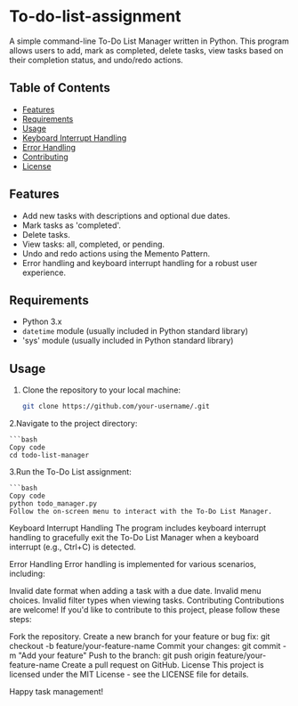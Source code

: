 # To-do-list-assignment


A simple command-line To-Do List Manager written in Python. This program allows users to add, mark as completed, delete tasks, view tasks based on their completion status, and undo/redo actions.

## Table of Contents

- [Features](#features)
- [Requirements](#requirements)
- [Usage](#usage)
- [Keyboard Interrupt Handling](#keyboard-interrupt-handling)
- [Error Handling](#error-handling)
- [Contributing](#contributing)
- [License](#license)

## Features

- Add new tasks with descriptions and optional due dates.
- Mark tasks as 'completed'.
- Delete tasks.
- View tasks: all, completed, or pending.
- Undo and redo actions using the Memento Pattern.
- Error handling and keyboard interrupt handling for a robust user experience.

## Requirements

- Python 3.x
- `datetime` module (usually included in Python standard library)
- 'sys' module (usually included in Python standard library)

## Usage

1. Clone the repository to your local machine:

   ```bash
   git clone https://github.com/your-username/.git

2.Navigate to the project directory:

    ```bash
    Copy code
    cd todo-list-manager
3.Run the To-Do List assignment:

    ```bash
    Copy code
    python todo_manager.py
    Follow the on-screen menu to interact with the To-Do List Manager.

Keyboard Interrupt Handling
The program includes keyboard interrupt handling to gracefully exit the To-Do List Manager when a keyboard interrupt (e.g., Ctrl+C) is detected.

Error Handling
Error handling is implemented for various scenarios, including:

Invalid date format when adding a task with a due date.
Invalid menu choices.
Invalid filter types when viewing tasks.
Contributing
Contributions are welcome! If you'd like to contribute to this project, please follow these steps:

Fork the repository.
Create a new branch for your feature or bug fix: git checkout -b feature/your-feature-name
Commit your changes: git commit -m "Add your feature"
Push to the branch: git push origin feature/your-feature-name
Create a pull request on GitHub.
License
This project is licensed under the MIT License - see the LICENSE file for details.

Happy task management!
